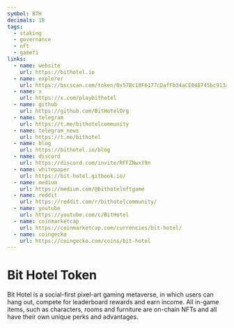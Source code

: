 ```yaml
---
symbol: BTH
decimals: 18
tags:
  - staking
  - governance
  - nft
  - gamefi
links:
  - name: website
    url: https://bithotel.io
  - name: explorer
    url: https://bscscan.com/token/0x57Bc18F6177cDafFb34aCE048745bc913a1B1b54
  - name: x
    url: https://x.com/playbithotel
  - name: github
    url: https://github.com/BitHotelOrg
  - name: telegram
    url: https://t.me/bithotelcommunity
  - name: telegram_news
    url: https://t.me/bithotel
  - name: blog
    url: https://bithotel.io/blog
  - name: discord
    url: https://discord.com/invite/RFFZNwxY9n
  - name: whitepaper
    url: https://bit-hotel.gitbook.io/
  - name: medium
    url: https://medium.com/@bithotelnftgame
  - name: reddit
    url: https://reddit.com/r/bithotelcommunity/
  - name: youtube
    url: https://youtube.com/c/BitHotel
  - name: coinmarketcap
    url: https://coinmarketcap.com/currencies/bit-hotel/
  - name: coingecko
    url: https://coingecko.com/coins/bit-hotel
---
```


# Bit Hotel Token

Bit Hotel is a social-first pixel-art gaming metaverse, in which users can hang out, compete for leaderboard rewards and earn income. All in-game items, such as characters, rooms and furniture are on-chain NFTs and all have their own unique perks and advantages.
